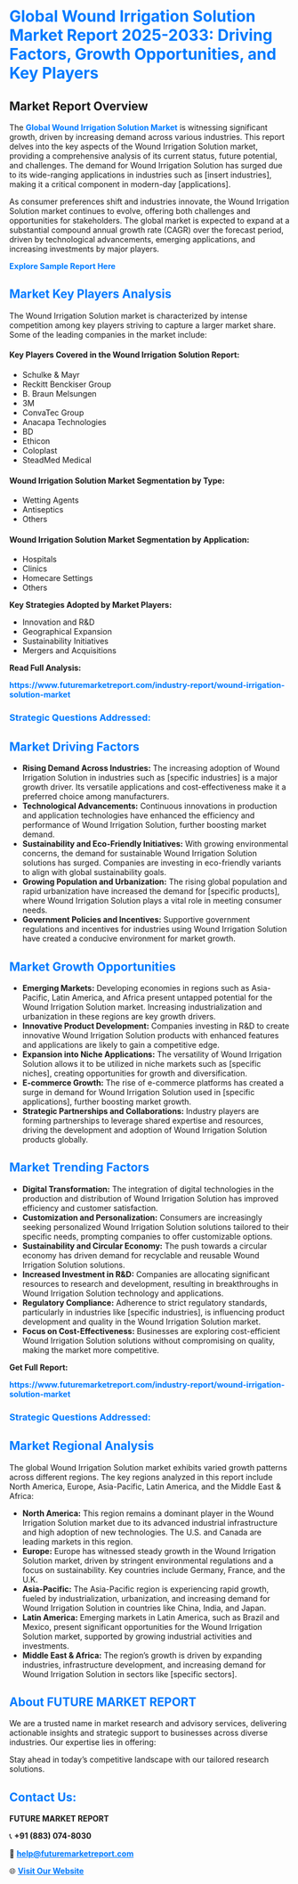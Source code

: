 <h1 style="color: #007BFF;">Global Wound Irrigation Solution Market Report 2025-2033: Driving Factors, Growth Opportunities, and Key Players</h1>

<section id="overview">
<h2>Market Report Overview</h2>
<p>The <a href="https://www.futuremarketreport.com/industry-report/wound-irrigation-solution-market" style="color: #007BFF; text-decoration: none;"><strong>Global Wound Irrigation Solution Market</strong></a> is witnessing significant growth, driven by increasing demand across various industries. This report delves into the key aspects of the Wound Irrigation Solution market, providing a comprehensive analysis of its current status, future potential, and challenges. The demand for Wound Irrigation Solution has surged due to its wide-ranging applications in industries such as [insert industries], making it a critical component in modern-day [applications].</p>
<p>As consumer preferences shift and industries innovate, the Wound Irrigation Solution market continues to evolve, offering both challenges and opportunities for stakeholders. The global market is expected to expand at a substantial compound annual growth rate (CAGR) over the forecast period, driven by technological advancements, emerging applications, and increasing investments by major players.</p>
</section>

<section id="overview">
<p><a href="https://www.futuremarketreport.com/request-sample/reportId=92282" style="color: #007BFF; text-decoration: none;"><strong>Explore Sample Report Here</strong></a></p>
</section>

<section id="key-players">
<h2 style="color: #007BFF;">Market Key Players Analysis</h2>
<p>The Wound Irrigation Solution market is characterized by intense competition among key players striving to capture a larger market share. Some of the leading companies in the market include:</p>
<h4>Key Players Covered in the Wound Irrigation Solution Report:</h4>
<ul><li>Schulke &amp; Mayr</li><li>Reckitt Benckiser Group</li><li>B. Braun Melsungen</li><li>3M</li><li>ConvaTec Group</li><li>Anacapa Technologies</li><li>BD</li><li>Ethicon</li><li>Coloplast</li><li>SteadMed Medical</li></ul>
<h4>Wound Irrigation Solution Market Segmentation by Type:</h4>
<ul><li>Wetting Agents</li><li>Antiseptics</li><li>Others</li></ul>

<h4>Wound Irrigation Solution Market Segmentation by Application:</h4>
<ul><li>Hospitals</li><li>Clinics</li><li>Homecare Settings</li><li>Others</li></ul>
<p><strong>Key Strategies Adopted by Market Players:</strong></p>
<ul>
<li>Innovation and R&D</li>
<li>Geographical Expansion</li>
<li>Sustainability Initiatives</li>
<li>Mergers and Acquisitions</li>
</ul>
</section>

<section>
<p><strong>Read Full Analysis: </strong></p><a href="https://www.futuremarketreport.com/industry-report/wound-irrigation-solution-market" style="color: #007BFF; text-decoration: none;"><strong>https://www.futuremarketreport.com/industry-report/wound-irrigation-solution-market</strong></a>
<h3 style="color: #007BFF;">Strategic Questions Addressed:</h3>
</section>

<section id="driving-factors">
<h2 style="color: #007BFF;">Market Driving Factors</h2>
<ul>
<li><strong>Rising Demand Across Industries:</strong> The increasing adoption of Wound Irrigation Solution in industries such as [specific industries] is a major growth driver. Its versatile applications and cost-effectiveness make it a preferred choice among manufacturers.</li>
<li><strong>Technological Advancements:</strong> Continuous innovations in production and application technologies have enhanced the efficiency and performance of Wound Irrigation Solution, further boosting market demand.</li>
<li><strong>Sustainability and Eco-Friendly Initiatives:</strong> With growing environmental concerns, the demand for sustainable Wound Irrigation Solution solutions has surged. Companies are investing in eco-friendly variants to align with global sustainability goals.</li>
<li><strong>Growing Population and Urbanization:</strong> The rising global population and rapid urbanization have increased the demand for [specific products], where Wound Irrigation Solution plays a vital role in meeting consumer needs.</li>
<li><strong>Government Policies and Incentives:</strong> Supportive government regulations and incentives for industries using Wound Irrigation Solution have created a conducive environment for market growth.</li>
</ul>
</section>

<section id="growth-opportunities">
<h2 style="color: #007BFF;">Market Growth Opportunities</h2>
<ul>
<li><strong>Emerging Markets:</strong> Developing economies in regions such as Asia-Pacific, Latin America, and Africa present untapped potential for the Wound Irrigation Solution market. Increasing industrialization and urbanization in these regions are key growth drivers.</li>
<li><strong>Innovative Product Development:</strong> Companies investing in R&D to create innovative Wound Irrigation Solution products with enhanced features and applications are likely to gain a competitive edge.</li>
<li><strong>Expansion into Niche Applications:</strong> The versatility of Wound Irrigation Solution allows it to be utilized in niche markets such as [specific niches], creating opportunities for growth and diversification.</li>
<li><strong>E-commerce Growth:</strong> The rise of e-commerce platforms has created a surge in demand for Wound Irrigation Solution used in [specific applications], further boosting market growth.</li>
<li><strong>Strategic Partnerships and Collaborations:</strong> Industry players are forming partnerships to leverage shared expertise and resources, driving the development and adoption of Wound Irrigation Solution products globally.</li>
</ul>
</section>

<section id="trending-factors">
<h2 style="color: #007BFF;">Market Trending Factors</h2>
<ul>
<li><strong>Digital Transformation:</strong> The integration of digital technologies in the production and distribution of Wound Irrigation Solution has improved efficiency and customer satisfaction.</li>
<li><strong>Customization and Personalization:</strong> Consumers are increasingly seeking personalized Wound Irrigation Solution solutions tailored to their specific needs, prompting companies to offer customizable options.</li>
<li><strong>Sustainability and Circular Economy:</strong> The push towards a circular economy has driven demand for recyclable and reusable Wound Irrigation Solution solutions.</li>
<li><strong>Increased Investment in R&D:</strong> Companies are allocating significant resources to research and development, resulting in breakthroughs in Wound Irrigation Solution technology and applications.</li>
<li><strong>Regulatory Compliance:</strong> Adherence to strict regulatory standards, particularly in industries like [specific industries], is influencing product development and quality in the Wound Irrigation Solution market.</li>
<li><strong>Focus on Cost-Effectiveness:</strong> Businesses are exploring cost-efficient Wound Irrigation Solution solutions without compromising on quality, making the market more competitive.</li>
</ul>
</section>

<section>
<p><strong>Get Full Report: </strong></p><a href="https://www.futuremarketreport.com/industry-report/wound-irrigation-solution-market" style="color: #007BFF; text-decoration: none;"><strong>https://www.futuremarketreport.com/industry-report/wound-irrigation-solution-market</strong></a>
<h3 style="color: #007BFF;">Strategic Questions Addressed:</h3>
</section>


<section id="regional-analysis">
<h2 style="color: #007BFF;">Market Regional Analysis</h2>
<p>The global Wound Irrigation Solution market exhibits varied growth patterns across different regions. The key regions analyzed in this report include North America, Europe, Asia-Pacific, Latin America, and the Middle East & Africa:</p>
<ul>
<li><strong>North America:</strong> This region remains a dominant player in the Wound Irrigation Solution market due to its advanced industrial infrastructure and high adoption of new technologies. The U.S. and Canada are leading markets in this region.</li>
<li><strong>Europe:</strong> Europe has witnessed steady growth in the Wound Irrigation Solution market, driven by stringent environmental regulations and a focus on sustainability. Key countries include Germany, France, and the U.K.</li>
<li><strong>Asia-Pacific:</strong> The Asia-Pacific region is experiencing rapid growth, fueled by industrialization, urbanization, and increasing demand for Wound Irrigation Solution in countries like China, India, and Japan.</li>
<li><strong>Latin America:</strong> Emerging markets in Latin America, such as Brazil and Mexico, present significant opportunities for the Wound Irrigation Solution market, supported by growing industrial activities and investments.</li>
<li><strong>Middle East & Africa:</strong> The region’s growth is driven by expanding industries, infrastructure development, and increasing demand for Wound Irrigation Solution in sectors like [specific sectors].</li>
</ul>
</section>

<footer>
<h2 style="color: #007BFF;">About FUTURE MARKET REPORT</h2>
<p>We are a trusted name in market research and advisory services, delivering actionable insights and strategic support to businesses across diverse industries. Our expertise lies in offering:</p>

<p>Stay ahead in today’s competitive landscape with our tailored research solutions.</p>

<h2 style="color: #007BFF;">Contact Us:</h2>
<p><strong>FUTURE MARKET REPORT</strong></p>
<p>📞 <strong>+91 (883) 074-8030</strong></p>
<p>📧 <strong><a href="mailto:help@futuremarketreport.com" style="color: #007BFF;">help@futuremarketreport.com</a></strong></p>
<p>🌐 <strong><a href="https://www.futuremarketreport.com/" style="color: #007BFF;">Visit Our Website</a></strong></p>
</footer>